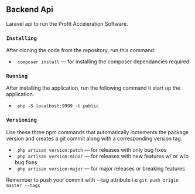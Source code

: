 ## Backend Api

Laravel api to run the Profit Acceleration Software.

### `Installing`

After cloning the code from the repository, run this command:

* ` composer install` — for installing the composer dependancies required

### `Running`

After installing the application, run the following command ti start up the application.

* ` php -S localhost:9999 -t public`

### `Versioning`

Use these three npm commands that automatically increments the package version and creates a git commit along with a corresponding version tag.

* ` php artisan version:patch` — for releases with only bug fixes
* ` php artisan version:minor` — for releases with new features w/ or w/o bug fixes
* ` php artisan version:major` — for major releases or breaking features

Remember to push your commit with --tag attribute i.e `git push origin master --tags`

